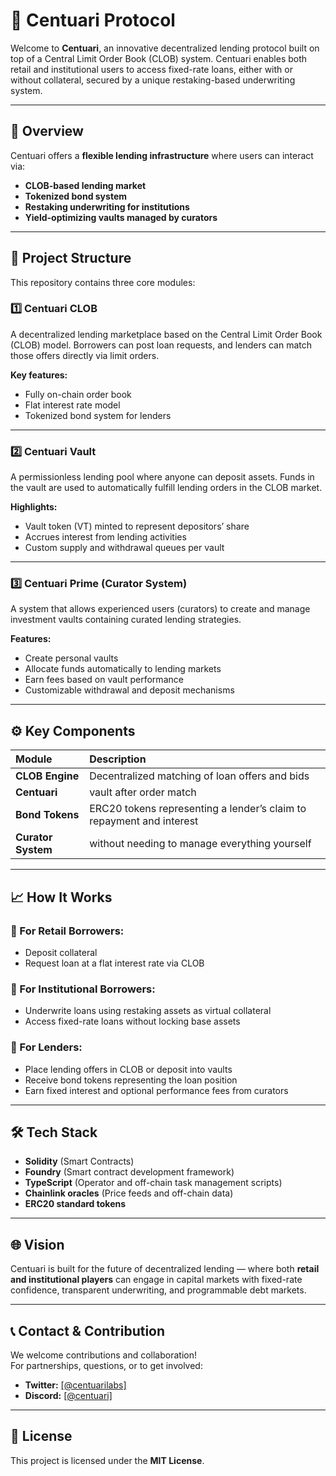 # 📖 Centuari Protocol

Welcome to **Centuari**, an innovative decentralized lending protocol built on top of a Central Limit Order Book (CLOB) system. Centuari enables both retail and institutional users to access fixed-rate loans, either with or without collateral, secured by a unique restaking-based underwriting system.

---

## 📌 Overview

Centuari offers a **flexible lending infrastructure** where users can interact via:

- **CLOB-based lending market**
- **Tokenized bond system**
- **Restaking underwriting for institutions**
- **Yield-optimizing vaults managed by curators**

---

## 📂 Project Structure

This repository contains three core modules:

### 1️⃣ Centuari CLOB
A decentralized lending marketplace based on the Central Limit Order Book (CLOB) model. Borrowers can post loan requests, and lenders can match those offers directly via limit orders.

**Key features:**
- Fully on-chain order book
- Flat interest rate model
- Tokenized bond system for lenders

---

### 2️⃣ Centuari Vault
A permissionless lending pool where anyone can deposit assets. Funds in the vault are used to automatically fulfill lending orders in the CLOB market.

**Highlights:**
- Vault token (VT) minted to represent depositors’ share
- Accrues interest from lending activities
- Custom supply and withdrawal queues per vault

---

### 3️⃣ Centuari Prime (Curator System)
A system that allows experienced users (curators) to create and manage investment vaults containing curated lending strategies.

**Features:**
- Create personal vaults
- Allocate funds automatically to lending markets
- Earn fees based on vault performance
- Customizable withdrawal and deposit mechanisms

---

## ⚙️ Key Components

| Module                         | Description                                                            |
|:-------------------------------|:-----------------------------------------------------------------------|
| **CLOB Engine**                | Decentralized matching of loan offers and bids                         |
| **Centuari**                   | vault after order match                                                |
| **Bond Tokens**                | ERC20 tokens representing a lender’s claim to repayment and interest   |
| **Curator System**             | without needing to manage everything yourself                          |

---

## 📈 How It Works

### 📌 For Retail Borrowers:
- Deposit collateral
- Request loan at a flat interest rate via CLOB

### 📌 For Institutional Borrowers:
- Underwrite loans using restaking assets as virtual collateral
- Access fixed-rate loans without locking base assets

### 📌 For Lenders:
- Place lending offers in CLOB or deposit into vaults
- Receive bond tokens representing the loan position
- Earn fixed interest and optional performance fees from curators

---

## 🛠 Tech Stack

- **Solidity** (Smart Contracts)
- **Foundry** (Smart contract development framework)
- **TypeScript** (Operator and off-chain task management scripts)
- **Chainlink oracles** (Price feeds and off-chain data)
- **ERC20 standard tokens**

---

## 🌐 Vision

Centuari is built for the future of decentralized lending — where both **retail and institutional players** can engage in capital markets with fixed-rate confidence, transparent underwriting, and programmable debt markets.

---

## 📞 Contact & Contribution

We welcome contributions and collaboration!  
For partnerships, questions, or to get involved:

- **Twitter:** [[@centuarilabs]](https://x.com/CentuariLabs)
- **Discord:** [[@centuari]](https://discord.gg/XU2hUG4Uuz)

---

## 📜 License

This project is licensed under the **MIT License**.
